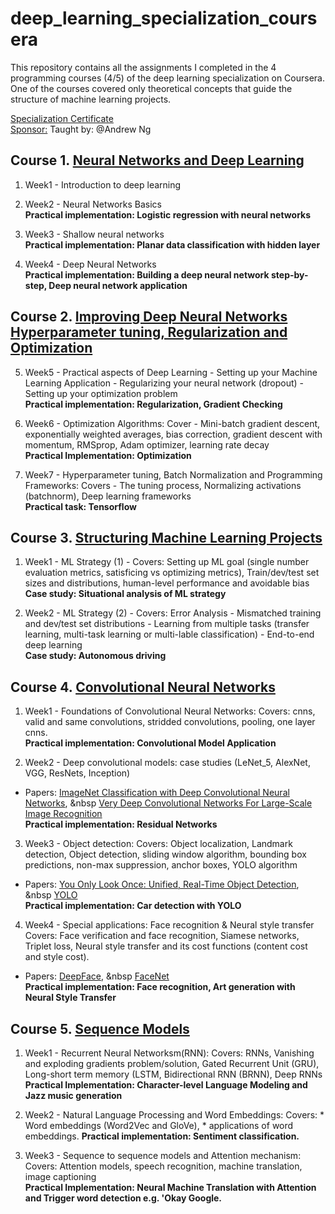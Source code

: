 # deep_learning_specialization_coursera
This repository contains all the assignments I completed in the 4 programming courses (4/5) of the deep learning specialization on Coursera. One of the courses covered only theoretical concepts that guide the structure of machine learning projects.

[Specialization Certificate](https://www.coursera.org/account/accomplishments/specialization/certificate/27L7AT7ZQ6GC) <br /> [Sponsor:](https://www.deeplearning.ai/)
Taught by: @Andrew Ng


## Course 1. [Neural Networks and Deep Learning](https://www.coursera.org/account/accomplishments/verify/V5DLC5DB8XTG)
1. Week1 - Introduction to deep learning

2. Week2 - Neural Networks Basics <br>
**Practical implementation: Logistic regression with neural networks**

3. Week3 - Shallow neural networks <br>
**Practical implementation: Planar data classification with hidden layer**

4. Week4 - Deep Neural Networks <br>
**Practical implementation: Building a deep neural network step-by-step, Deep neural network application**


## Course 2. [Improving Deep Neural Networks Hyperparameter tuning, Regularization and Optimization](https://www.coursera.org/account/accomplishments/verify/FT4UZMMZPU3G)
5. Week5 - Practical aspects of Deep Learning - Setting up your Machine Learning Application - Regularizing your neural network (dropout) - Setting up your optimization problem
 <br>**Practical implementation: Regularization, Gradient Checking**

6. Week6 - Optimization Algorithms: Cover - Mini-batch gradient descent, exponentially weighted averages, bias correction, gradient descent with momentum, RMSprop, Adam optimizer, learning rate decay <br>
**Practical Implementation: Optimization**

7. Week7 - Hyperparameter tuning, Batch Normalization and Programming Frameworks: Covers - The tuning process, Normalizing activations (batchnorm), Deep learning frameworks
 <br>**Practical task: Tensorflow**


## Course 3. [Structuring Machine Learning Projects](https://www.coursera.org/account/accomplishments/certificate/GJ4MCK3TCGPG)
1. Week1 - ML Strategy (1) - Covers: Setting up ML goal (single number evaluation metrics, satisficing vs optimizing metrics), Train/dev/test set sizes and distributions, human-level performance and avoidable bias
 <br>**Case study: Situational analysis of ML strategy**

2. Week2 - ML Strategy (2) - Covers: Error Analysis - Mismatched training and dev/test set distributions - Learning from multiple tasks (transfer learning, multi-task learning or multi-lable classification) - End-to-end deep learning
 <br>**Case study: Autonomous driving**


## Course 4. [Convolutional Neural Networks](https://www.coursera.org/account/accomplishments/certificate/LK3CPQ2Z84GB)
1. Week1 - Foundations of Convolutional Neural Networks: Covers: cnns, valid and same convolutions, stridded convolutions, pooling, one layer cnns.
 <br>**Practical implementation: Convolutional Model Application**

2. Week2 - Deep convolutional models: case studies (LeNet_5, AlexNet, VGG, ResNets, Inception) 
* Papers:  [ImageNet Classification with Deep Convolutional Neural Networks](https://papers.nips.cc/paper/4824-imagenet-classification-with-deep-convolutional-neural-networks.pdf), &nbsp [Very Deep Convolutional Networks For Large-Scale Image Recognition](https://arxiv.org/pdf/1409.1556.pdf)
 <br>**Practical implementation: Residual Networks**

3. Week3 - Object detection: Covers: Object localization, Landmark detection, Object detection, sliding window algorithm, bounding box predictions, non-max suppression, anchor boxes, YOLO algorithm
* Papers: [You Only Look Once: Unified, Real-Time Object Detection](https://arxiv.org/pdf/1506.02640.pdf), &nbsp [YOLO](https://arxiv.org/pdf/1612.08242.pdf)
<br>**Practical implementation: Car detection with YOLO**

4. Week4 - Special applications: Face recognition & Neural style transfer Covers: Face verification and face recognition, Siamese networks, Triplet loss, Neural style transfer and its cost functions (content cost and style cost).
* Papers: [DeepFace](https://www.cs.toronto.edu/~ranzato/publications/taigman_cvpr14.pdf), &nbsp [FaceNet](https://www.cv-foundation.org/openaccess/content_cvpr_2015/papers/Schroff_FaceNet_A_Unified_2015_CVPR_paper.pdf)
<br>**Practical implementation: Face recognition, Art generation with Neural Style Transfer**


## Course 5. [Sequence Models](https://www.coursera.org/account/accomplishments/certificate/YCVUGRS3A6SF)
1. Week1 - Recurrent Neural Networksm(RNN): Covers: RNNs, Vanishing and exploding gradients problem/solution, Gated Recurrent Unit (GRU), Long-short term memory (LSTM, Bidirectional RNN (BRNN), Deep RNNs 
<br>**Practical Implementation: Character-level Language Modeling and Jazz music generation**

2. Week2 - Natural Language Processing and Word Embeddings: Covers: * Word embeddings (Word2Vec and GloVe), * applications of word embeddings. 
**Practical implementation: Sentiment classification.**

3. Week3 - Sequence to sequence models and Attention mechanism: Covers: Attention models, speech recognition, machine translation, image captioning 
<br>**Practical Implementation: Neural Machine Translation with Attention and Trigger word detection e.g. 'Okay Google.**
